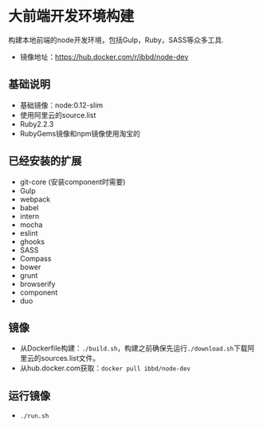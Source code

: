 # 大前端开发环境构建

构建本地前端的node开发环境，包括Gulp，Ruby，SASS等众多工具. 

- 镜像地址：https://hub.docker.com/r/ibbd/node-dev

## 基础说明 

- 基础镜像：node:0.12-slim
- 使用阿里云的source.list
- Ruby2.2.3
- RubyGems镜像和npm镜像使用淘宝的

## 已经安装的扩展

- git-core (安装component时需要)
- Gulp
- webpack
- babel
- intern
- mocha
- eslint
- ghooks
- SASS
- Compass
- bower 
- grunt
- browserify
- component
- duo

## 镜像 

- 从Dockerfile构建：`./build.sh`，构建之前确保先运行`./download.sh`下载阿里云的sources.list文件。
- 从hub.docker.com获取：`docker pull ibbd/node-dev`

## 运行镜像

- `./run.sh`


